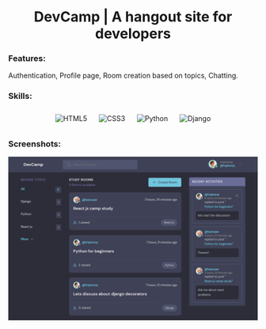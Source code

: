 # **<div align="center">DevCamp | A hangout site for developers</div>**  
  



### Features:  
Authentication, Profile page, Room creation based on topics, Chatting.  
  



### Skills:  
<div align="center">  
<img style="margin: 10px" src="https://profilinator.rishav.dev/skills-assets/html5-original-wordmark.svg" alt="HTML5" height="50" />  
<img style="margin: 10px" src="https://profilinator.rishav.dev/skills-assets/css3-original-wordmark.svg" alt="CSS3" height="50" />  
<img style="margin: 10px" src="https://profilinator.rishav.dev/skills-assets/python-original.svg" alt="Python" height="50" />  
<img style="margin: 10px" src="https://profilinator.rishav.dev/skills-assets/django-original.svg" alt="Django" height="50" />  
</div>  

### Screenshots:  
![Homepage](https://github.com/Manassaharoy/devcamp/blob/main/mockups/homepage.png?raw=true)  
